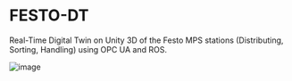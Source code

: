 # FESTO-DT
 Real-Time Digital Twin on Unity 3D of the Festo MPS stations (Distributing, Sorting, Handling) using OPC UA and ROS.
 
![image](https://user-images.githubusercontent.com/58029218/125146441-be6c4580-e11d-11eb-8820-e04042bc5688.png)


